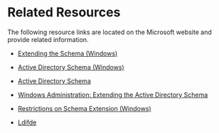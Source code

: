 # Related Resources<a name="additional"></a>

The following resource links are located on the Microsoft website and provide related information\. 

+ [Extending the Schema \(Windows\)](https://msdn.microsoft.com/en-us/library/ms676900(v=vs.85).aspx)

+ [Active Directory Schema \(Windows\)](https://msdn.microsoft.com/en-us/library/ms674984(v=vs.85).aspx)

+ [Active Directory Schema](https://technet.microsoft.com/en-us/library/cc961581.aspx)

+ [Windows Administration: Extending the Active Directory Schema](https://technet.microsoft.com/en-us/magazine/a39543ba-e561-4933-b590-0878885f44f5)

+ [Restrictions on Schema Extension \(Windows\)](https://msdn.microsoft.com/en-us/library/ms677924(v=vs.85).aspx)

+ [Ldifde](https://technet.microsoft.com/en-us/library/cc731033(v=ws.11).aspx)